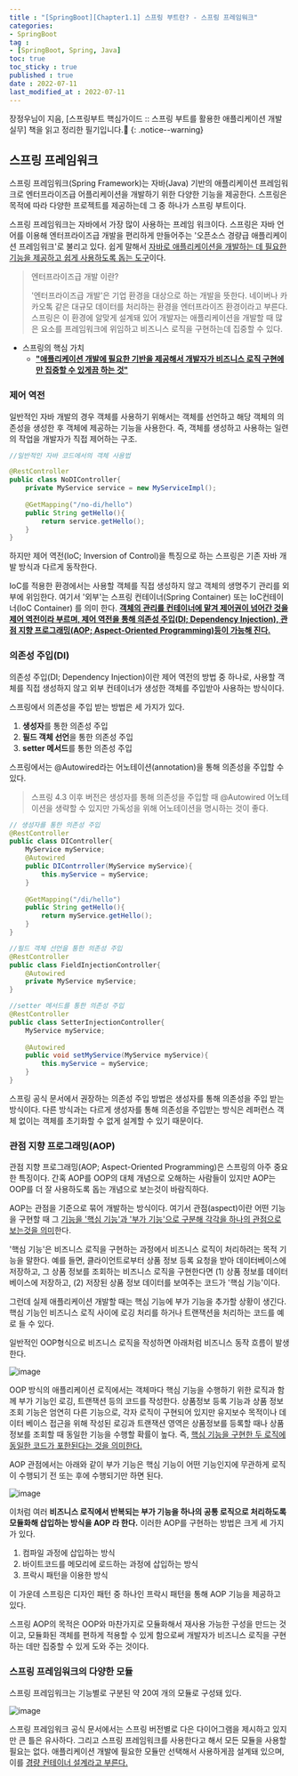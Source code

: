 ```yaml
---
title : "[SpringBoot][Chapter1.1] 스프링 부트란? - 스프링 프레임워크"
categories:
- SpringBoot
tag :
- [SpringBoot, Spring, Java]
toc: true
toc_sticky : true
published : true
date : 2022-07-11
last_modified_at : 2022-07-11
---
```






장정우님이 지음, [스프링부트 핵심가이드 :: 스프링 부트를 활용한 애플리케이션 개발 실무] 책을 읽고 정리한 필기입니다.📢
{: .notice--warning}



## 스프링 프레임워크

스프링 프레임워크(Spring Framework)는 자바(Java) 기반의 애플리케이션 프레임워크로 엔터프라이즈급 어플리케이션을 개발하기 위한 다양한 기능을 제공한다. 스프링은 목적에 따라 다양한 프로젝트를 제공하는데 그 중 하나가 스프링 부트이다.

스프링 프레임워크는 자바에서 가장 많이 사용하는 프레임 워크이다. 스프링은 자바 언어를 이용해 엔터프라이즈급 개발을 편리하게 만들어주는 '오픈소스 경량급 애플리케이션 프레임워크'로 불리고 있다. 쉽게 말해서 <u>자바로 애플리케이션을 개발하는 데 필요한 기능을 제공하고 쉽게 사용하도록 돕는 도구</u>이다.



> 엔터프라이즈급 개발 이란?
>
> '엔터프라이즈급 개발'은 기업 환경을 대상으로 하는 개발을 뜻한다. 네이버나 카카오톡 같은 대규모 데이터를 처리하는 환경을 엔터프라이즈 환경이라고 부른다. 스프링은 이 환경에 알맞게 설계돼 있어 개발자는 애플리케이션을 개발할 때 많은 요소를 프레임워크에 위임하고 비즈니스 로직을 구현하는데 집중할 수 있다.



- 스프링의 핵심 가치
  - **<u>"애플리케이션 개발에 필요한 기반을 제공해서 개발자가 비즈니스 로직 구현에만 집중할 수 있게끔 하는 것"</u>**



### 제어 역전

일반적인 자바 개발의 경우 객체를 사용하기 위해서는 객체를 선언하고 해당 객체의 의존성을 생성한 후 객체에 제공하는 기능을 사용한다. 즉, 객체를 생성하고 사용하는 일련의 작업을 개발자가 직접 제어하는 구조.

```java
//일반적인 자바 코드에서의 객체 사용법

@RestController
public class NoDIController{
    private MyService service = new MyServiceImpl();
    
    @GetMapping("/no-di/hello")
    public String getHello(){
        return service.getHello();
    }
}
```

하지만 제어 역전(IoC; Inversion of Control)을 특징으로 하는 스프링은 기존 자바 개발 방식과 다르게 동작한다.

IoC를 적용한 환경에서는 사용할 객체를 직접 생성하지 않고 객체의 생명주기 관리를 외부에 위임한다. 여기서 '외부'는 스프링 컨테이너(Spring Container) 또는 IoC컨테이너(IoC Container) 를 의미 한다. **<u>객체의 관리를 컨테이너에 맡겨 제어권이 넘어간 것을 제어 역전이라 부르며, 제어 역전을 통해 의존성 주입(DI; Dependency Injection), 관점 지향 프로그래밍(AOP; Aspect-Oriented Programming)등이 가능해 진다.</u>**



### 의존성 주입(DI)

의존성 주입(DI; Dependency Injection)이란 제어 역전의 방법 중 하나로, 사용할 객체를 직접 생성하지 않고 외부 컨테이너가 생성한 객체를 주입받아 사용하는 방식이다.

스프링에서 의존성을 주입 받는 방법은 세 가지가 있다.

1. **생성자**를 통한 의존성 주입
2. **필드 객체 선언**을 통한 의존성 주입
3. **setter 메서드**를 통한 의존성 주입

스프링에서는 @Autowired라는 어노테이션(annotation)을 통해 의존성을 주입할 수 있다. 

> 스프링 4.3 이후 버전은 생성자를 통해 의존성을 주입할 때 @Autowired 어노테이션을 생략할 수 있지만 가독성을 위해 어노테이션을 명시하는 것이 좋다.

```java
// 생성자를 통한 의존성 주입
@RestController
public class DIController{
    MyService myService;
    @Autowired
    public DIContrroller(MyService myService){
        this.myService = myService;
    }
    
    @GetMapping("/di/hello")
    public String getHello(){
        return myService.getHello();
    }
}
```



```java
//필드 객체 선언을 통한 의존성 주입
@RestController
public class FieldInjectionController{
    @Autowired
    private MyService myService;
}
```



```java
//setter 메서드를 통한 의존성 주입
@RestController
public class SetterInjectionController{
    MyService myService;
    
    @Autowired
    public void setMyService(MyService myService){
        this.myService = myService;
    }
}
```

스프링 공식 문서에서 권장하는 의존성 주입 방법은 생성자를 통해 의존성을 주입 받는 방식이다. 다른 방식과는 다르게 생성자를 통해 의존성을 주입받는 방식은 레퍼런스 객체 없이는 객체를 초기화할 수 없게 설계할 수 있기 때문이다.



### 관점 지향 프로그래밍(AOP)

관점 지향 프로그래밍(AOP; Aspect-Oriented Programming)은 스프링의 아주 중요한 특징이다.  간혹 AOP를 OOP의 대체 개념으로 오해하는 사람들이 있지만 AOP는 OOP를 더 잘 사용하도록 돕는 개념으로 보는것이 바람직하다.

AOP는 관점을 기준으로 묶어 개발하는 방식이다. 여기서 관점(aspect)이란 어떤 기능을 구현할 때 그 <u>기능을 '핵심 기능'과 '부가 기능'으로 구분해 각각을 하나의 관점으로 보는것을 의미</u>한다.

'핵심 기능'은 비즈니스 로직을 구현하는 과정에서 비즈니스 로직이 처리하려는 목적 기능을 말한다. 예를 들면, 클라이언트로부터 상품 정보 등록 요청을 받아 데이터베이스에 저장하고, 그 상품 정보를 조회하는 비즈니스 로직을 구현한다면 (1) 상품 정보를 데이터베이스에 저장하고, (2) 저장된 상품 정보 데이터를 보여주는 코드가 '핵심 기능'이다.

그런데 실제 애플리케이션 개발할 때는 핵심 기능에 부가 기능을 추가할 상황이 생긴다. 핵심 기능인 비즈니스 로직 사이에 로깅 처리를 하거나 트랜잭션을 처리하는 코드를 예로 들 수 있다.

일반적인 OOP형식으로 비즈니스 로직을 작성하면 아래처럼 비즈니스 동작 흐름이 발생한다.

![image](https://user-images.githubusercontent.com/13410737/178282764-e2cdde16-0a4a-4886-9991-9157795bc0f9.png)

OOP 방식의 애플리케이션 로직에서는 객체마다 핵심 기능을 수행하기 위한 로직과 함께 부가 기능인 로깅, 트랜잭션 등의 코드를 작성한다. 상품정보 등록 기능과 상품 정보 조회 기능은 엄연히 다른 기능으로, 각자 로직이 구현되어 있지만 유지보수 목적이나 데이터 베이스 접근을 위해 작성된 로깅과 트랜잭션 영역은 상품정보를 등록할 때나 상품정보를 조회할 때 동일한 기능을 수행할 확률이 높다. 즉, <u>핵심 기능을 구현한 두 로직에 동일한 코드가 포한된다는 것을 의미한다.</u>

AOP 관점에서는 아래와 같이 부가 기능은 핵심 기능이 어떤 기능인지에 무관하게 로직이 수행되기 전 또는 후에 수행되기만 하면 된다.

![image](https://user-images.githubusercontent.com/13410737/178283548-2197c712-6bda-46f9-b384-f42e1189118d.png)

이처럼 여러 **비즈니스 로직에서 반복되는 부가 기능을 하나의 공통 로직으로 처리하도록 모듈화해 삽입하는 방식을 AOP 라 한다.** 이러한 AOP를 구현하는 방법은 크게 세 가지가 있다.

1. 컴파일 과정에 삽입하는 방식
2. 바이트코드를 메모리에 로드하는 과정에 삽입하는 방식
3. 프락시 패턴을 이용한 방식

이 가운데 스프링은 디자인 패턴 중 하나인 프락시 패턴을 통해 AOP 기능을 제공하고 있다. 

스프링 AOP의 목적은 OOP와 마찬가지로 모듈화해서 재사용 가능한 구성을 만드는 것이고, 모듈화된 객체를 편하게 적용할 수 있게 함으로써 개발자가 비즈니스 로직을 구현하는 데만 집중할 수 있게 도와 주는 것이다.



### 스프링 프레임워크의 다양한 모듈

스프링 프레임워크는 기능별로 구분된 약 20여 개의 모듈로 구성돼 있다.

![image](https://user-images.githubusercontent.com/13410737/178284622-a41b63f0-0eb7-4ad8-829e-356aad156cbd.png)

스프링 프레임워크 공식 문서에서는 스프링 버전별로 다은 다이어그램을 제시하고 있지만 큰 틀은 유사하다. 그리고 스프링 프레임워크를 사용한다고 해서 모든 모듈을 사용할 필요는 없다. 애플리케이션 개발에 필요한 모듈만 선택해서 사용하게끔 설계돼 있으며, 이를 <u>경량 컨테이너 설계라고 부른다.</u>

